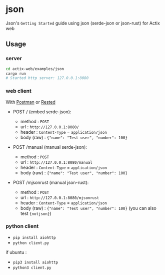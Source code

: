 # json

Json's `Getting Started` guide using json (serde-json or json-rust) for Actix web

## Usage

### server

```bash
cd actix-web/examples/json
cargo run
# Started http server: 127.0.0.1:8080
```

### web client

With [Postman](https://www.getpostman.com/) or [Rested](moz-extension://60daeb1c-5b1b-4afd-9842-0579ed34dfcb/dist/index.html)

- POST / (embed serde-json):

  - method : ``POST``
  - url : ``http://127.0.0.1:8080/``
  - header : ``Content-Type`` = ``application/json``
  - body (raw) : ``{"name": "Test user", "number": 100}``

- POST /manual (manual serde-json):

  - method : ``POST``
  - url : ``http://127.0.0.1:8080/manual``
  - header : ``Content-Type`` = ``application/json``
  - body (raw) : ``{"name": "Test user", "number": 100}``

- POST /mjsonrust (manual json-rust):

  - method : ``POST``
  - url : ``http://127.0.0.1:8080/mjsonrust``
  - header : ``Content-Type`` = ``application/json``
  - body (raw) : ``{"name": "Test user", "number": 100}`` (you can also test ``{notjson}``)

### python client

- ``pip install aiohttp``
- ``python client.py``

if ubuntu :

- ``pip3 install aiohttp``
- ``python3 client.py``
